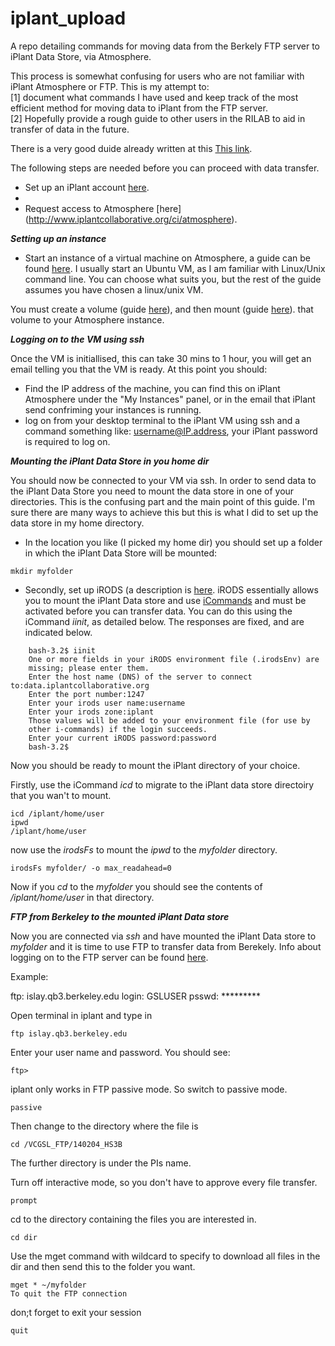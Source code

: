 iplant_upload
=============

A repo detailing commands for moving data from the Berkely FTP server to iPlant Data Store, via Atmosphere. 

This process is somewhat confusing for users who are not familiar with iPlant Atmosphere or FTP. This is my attempt to:
<br>
[1] document what commands I have used and keep track of the most efficient method for moving data to iPlant from the FTP server.
<br>
[2] Hopefully provide a rough guide to other users in the RILAB to aid in transfer of data in the future.

There is a very good duide already written at this [This link](https://www.google.com/url?q=https%3A%2F%2Fgithub.com%2Fmfcovington%2Fucd_plantbio_tutorials%2Fblob%2Fmaster%2Fiplant%2Fiplant_data_store.tutorial.mdown%23bonus-material-mounting-irods-via-atmosphere-instance&sa=D&sntz=1&usg=AFQjCNE4pVn_cv9v8C2rHx4e-JKZIBbBhA).

The following steps are needed before you can proceed with data transfer. 

* Set up an iPlant account [here](http://www.iplantcollaborative.org).
* 
* Request access to Atmosphere [here] (http://www.iplantcollaborative.org/ci/atmosphere).

***Setting up an instance***

* Start an instance of a virtual machine on Atmosphere, a guide can be found [here](https://pods.iplantcollaborative.org/wiki/display/atmman/Stopping+and+Starting+an+Instance). I usually start an Ubuntu VM, as I am familiar with Linux/Unix command line. You can choose what suits you, but the rest of the guide assumes you have chosen a linux/unix VM.

You must create a volume (guide [here](https://pods.iplantcollaborative.org/wiki/display/atmman/Creating+a+Volume)), and then mount (guide [here](https://pods.iplantcollaborative.org/wiki/display/atmman/Creating+a+Volume)). that volume to your Atmosphere instance.

***Logging on to the VM using ssh***

Once the VM is initiallised, this can take 30 mins to 1 hour, you will get an email telling you that the VM is ready. At this point you should:

* Find the IP address of the machine, you can find this on iPlant Atmosphere under the "My Instances" panel, or in the email that iPlant send confriming your instances is running.
* log on from your desktop terminal to the iPlant VM using ssh and a command something like: username@IP.address, your iPlant password is required to log on. 

***Mounting the iPlant Data Store in you home dir***

You should now be connected to your VM via ssh. In order to send data to the iPlant Data Store you need to mount the data store in one of your directories. This is the confusing part and the main point of this guide. I'm sure there are many ways to achieve this but this is what I did to set up the data store in my home directory.

* In the location you like (I picked my home dir) you should set up a folder in which the iPlant Data Store will be mounted:    
```
mkdir myfolder
```

* Secondly, set up iRODS (a description is [here](https://pods.iplantcollaborative.org/wiki/display/DS/Using+iCommands#UsingiCommands-InitiatingtheiRODSconnectionandconfiguringthesettings%28Onetimeonly%29). iRODS essentially allows you to mount the iPlant Data store and use [iCommands](https://pods.iplantcollaborative.org/wiki/display/DS/Using+iCommands) and must be activated before you can transfer data. You can do this using the iCommand *iinit*, as detailed below. The responses are fixed, and are indicated below.

```
    bash-3.2$ iinit
    One or more fields in your iRODS environment file (.irodsEnv) are
    missing; please enter them.
    Enter the host name (DNS) of the server to connect to:data.iplantcollaborative.org
    Enter the port number:1247
    Enter your irods user name:username
    Enter your irods zone:iplant
    Those values will be added to your environment file (for use by
    other i-commands) if the login succeeds.
    Enter your current iRODS password:password
    bash-3.2$
```   

Now you should be ready to mount the iPlant directory of your choice.

Firstly, use the iCommand *icd* to migrate to the iPlant data store directoiry that you wan't to mount.

```
icd /iplant/home/user
ipwd
/iplant/home/user
```

now use the *irodsFs* to mount the *ipwd* to the *myfolder* directory.

```
irodsFs myfolder/ -o max_readahead=0
```

Now if you *cd* to the *myfolder* you should see the contents of */iplant/home/user* in that directory.

***FTP from Berkeley to the mounted iPlant Data store***

Now you are connected via *ssh* and have mounted the iPlant Data store to *myfolder* and it is time to use FTP to transfer data from Berekely. Info about logging on to the FTP server can be found [here](https://github.com/SinhaLab/Scripts-and-Protocols/blob/master/RNAseq/Instructions/iplant.FTP.SSH.md).


Example:

ftp: islay.qb3.berkeley.edu login: GSLUSER psswd: ********* 

Open terminal in iplant and type in

```
ftp islay.qb3.berkeley.edu
```
Enter your user name and password. You should see:
```
ftp> 
```
iplant only works in FTP passive mode. So switch to passive mode.
```
passive
```
Then change to the directory where the file is
```
cd /VCGSL_FTP/140204_HS3B
```
The further directory is under the PIs name.

Turn off interactive mode, so you don't have to approve every file transfer.
```
prompt
```

cd to the directory containing the files you are interested in.
```
cd dir
```

Use the mget command with wildcard to specify to download all files in the dir and then send this to the folder you want.

```
mget * ~/myfolder
To quit the FTP connection
```
don;t forget to exit your session

```
quit
```
